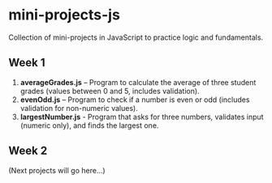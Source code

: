 # mini-projects-js  
Collection of mini-projects in JavaScript to practice logic and fundamentals.  

## Week 1  
1. **averageGrades.js** – Program to calculate the average of three student grades (values between 0 and 5, includes validation).  
2. **evenOdd.js** – Program to check if a number is even or odd (includes validation for non-numeric values).  
3. **largestNumber.js** - Program that asks for three numbers, validates input (numeric only), and finds the largest one.
## Week 2  
(Next projects will go here...)
